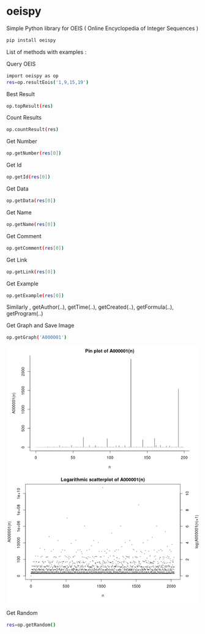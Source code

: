 # oeispy
Simple Python library for OEIS ( Online Encyclopedia of Integer Sequences )

```sh
pip install oeispy
```

List of methods with examples :

Query OEIS
```sh
import oeispy as op
res=op.resultEois('1,9,15,19')
```
Best Result
```sh
op.topResult(res)
```
Count Results
```sh
op.countResult(res)
```
Get Number
```sh
op.getNumber(res[0])
```
Get Id
```sh
op.getId(res[0])
```
Get Data
```sh
op.getData(res[0])
```
Get Name
```sh
op.getName(res[0])
```
Get Comment
```sh
op.getComment(res[0])
```
Get Link
```sh
op.getLink(res[0])
```
Get Example
```sh
op.getExample(res[0])
```
Similarly , getAuthor(..), getTime(..), getCreated(..), getFormula(..), getProgram(..)

Get Graph and Save Image
```sh
op.getGraph('A000001')
```
![](graph.png)

Get Random
```sh
res=op.getRandom()
```





